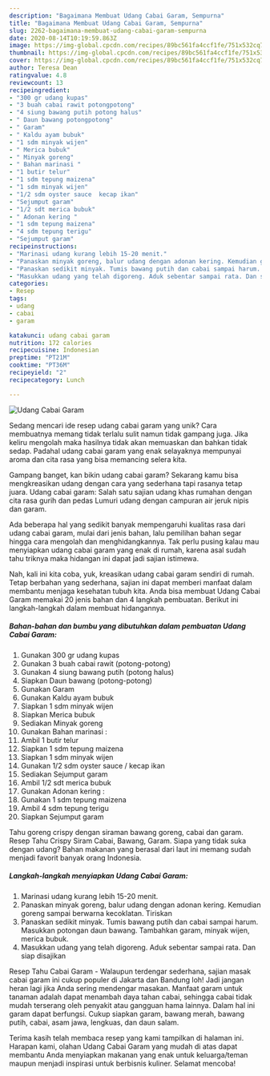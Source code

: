 ```yaml
---
description: "Bagaimana Membuat Udang Cabai Garam, Sempurna"
title: "Bagaimana Membuat Udang Cabai Garam, Sempurna"
slug: 2262-bagaimana-membuat-udang-cabai-garam-sempurna
date: 2020-08-14T10:19:59.863Z
image: https://img-global.cpcdn.com/recipes/89bc561fa4ccf1fe/751x532cq70/udang-cabai-garam-foto-resep-utama.jpg
thumbnail: https://img-global.cpcdn.com/recipes/89bc561fa4ccf1fe/751x532cq70/udang-cabai-garam-foto-resep-utama.jpg
cover: https://img-global.cpcdn.com/recipes/89bc561fa4ccf1fe/751x532cq70/udang-cabai-garam-foto-resep-utama.jpg
author: Teresa Dean
ratingvalue: 4.8
reviewcount: 13
recipeingredient:
- "300 gr udang kupas"
- "3 buah cabai rawit potongpotong"
- "4 siung bawang putih potong halus"
- " Daun bawang potongpotong"
- " Garam"
- " Kaldu ayam bubuk"
- "1 sdm minyak wijen"
- " Merica bubuk"
- " Minyak goreng"
- " Bahan marinasi "
- "1 butir telur"
- "1 sdm tepung maizena"
- "1 sdm minyak wijen"
- "1/2 sdm oyster sauce  kecap ikan"
- "Sejumput garam"
- "1/2 sdt merica bubuk"
- " Adonan kering "
- "1 sdm tepung maizena"
- "4 sdm tepung terigu"
- "Sejumput garam"
recipeinstructions:
- "Marinasi udang kurang lebih 15-20 menit."
- "Panaskan minyak goreng, balur udang dengan adonan kering. Kemudian goreng sampai berwarna kecoklatan. Tiriskan"
- "Panaskan sedikit minyak. Tumis bawang putih dan cabai sampai harum. Masukkan potongan daun bawang. Tambahkan garam, minyak wijen, merica bubuk."
- "Masukkan udang yang telah digoreng. Aduk sebentar sampai rata. Dan siap disajikan"
categories:
- Resep
tags:
- udang
- cabai
- garam

katakunci: udang cabai garam 
nutrition: 172 calories
recipecuisine: Indonesian
preptime: "PT21M"
cooktime: "PT36M"
recipeyield: "2"
recipecategory: Lunch

---
```



![Udang Cabai Garam](https://img-global.cpcdn.com/recipes/89bc561fa4ccf1fe/751x532cq70/udang-cabai-garam-foto-resep-utama.jpg)

Sedang mencari ide resep udang cabai garam yang unik? Cara membuatnya memang tidak terlalu sulit namun tidak gampang juga. Jika keliru mengolah maka hasilnya tidak akan memuaskan dan bahkan tidak sedap. Padahal udang cabai garam yang enak selayaknya mempunyai aroma dan cita rasa yang bisa memancing selera kita.

Gampang banget, kan bikin udang cabai garam? Sekarang kamu bisa mengkreasikan udang dengan cara yang sederhana tapi rasanya tetap juara. Udang cabai garam: Salah satu sajian udang khas rumahan dengan cita rasa gurih dan pedas Lumuri udang dengan campuran air jeruk nipis dan garam.

Ada beberapa hal yang sedikit banyak mempengaruhi kualitas rasa dari udang cabai garam, mulai dari jenis bahan, lalu pemilihan bahan segar hingga cara mengolah dan menghidangkannya. Tak perlu pusing kalau mau menyiapkan udang cabai garam yang enak di rumah, karena asal sudah tahu triknya maka hidangan ini dapat jadi sajian istimewa.


Nah, kali ini kita coba, yuk, kreasikan udang cabai garam sendiri di rumah. Tetap berbahan yang sederhana, sajian ini dapat memberi manfaat dalam membantu menjaga kesehatan tubuh kita. Anda bisa membuat Udang Cabai Garam memakai 20 jenis bahan dan 4 langkah pembuatan. Berikut ini langkah-langkah dalam membuat hidangannya.

<!--inarticleads1-->

##### Bahan-bahan dan bumbu yang dibutuhkan dalam pembuatan Udang Cabai Garam:

1. Gunakan 300 gr udang kupas
1. Gunakan 3 buah cabai rawit (potong-potong)
1. Gunakan 4 siung bawang putih (potong halus)
1. Siapkan  Daun bawang (potong-potong)
1. Gunakan  Garam
1. Gunakan  Kaldu ayam bubuk
1. Siapkan 1 sdm minyak wijen
1. Siapkan  Merica bubuk
1. Sediakan  Minyak goreng
1. Gunakan  Bahan marinasi :
1. Ambil 1 butir telur
1. Siapkan 1 sdm tepung maizena
1. Siapkan 1 sdm minyak wijen
1. Gunakan 1/2 sdm oyster sauce / kecap ikan
1. Sediakan Sejumput garam
1. Ambil 1/2 sdt merica bubuk
1. Gunakan  Adonan kering :
1. Gunakan 1 sdm tepung maizena
1. Ambil 4 sdm tepung terigu
1. Siapkan Sejumput garam


Tahu goreng crispy dengan siraman bawang goreng, cabai dan garam. Resep Tahu Crispy Siram Cabai, Bawang, Garam. Siapa yang tidak suka dengan udang? Bahan makanan yang berasal dari laut ini memang sudah menjadi favorit banyak orang Indonesia. 

<!--inarticleads2-->

##### Langkah-langkah menyiapkan Udang Cabai Garam:

1. Marinasi udang kurang lebih 15-20 menit.
1. Panaskan minyak goreng, balur udang dengan adonan kering. Kemudian goreng sampai berwarna kecoklatan. Tiriskan
1. Panaskan sedikit minyak. Tumis bawang putih dan cabai sampai harum. Masukkan potongan daun bawang. Tambahkan garam, minyak wijen, merica bubuk.
1. Masukkan udang yang telah digoreng. Aduk sebentar sampai rata. Dan siap disajikan


Resep Tahu Cabai Garam - Walaupun terdengar sederhana, sajian masak cabai garam ini cukup populer di Jakarta dan Bandung loh! Jadi jangan heran lagi jika Anda sering mendengar masakan. Manfaat garam untuk tanaman adalah dapat menambah daya tahan cabai, sehingga cabai tidak mudah terserang oleh penyakit atau gangguan hama lainnya. Dalam hal ini garam dapat berfungsi. Cukup siapkan garam, bawang merah, bawang putih, cabai, asam jawa, lengkuas, dan daun salam. 

Terima kasih telah membaca resep yang kami tampilkan di halaman ini. Harapan kami, olahan Udang Cabai Garam yang mudah di atas dapat membantu Anda menyiapkan makanan yang enak untuk keluarga/teman maupun menjadi inspirasi untuk berbisnis kuliner. Selamat mencoba!
